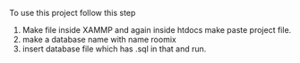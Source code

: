 To use this project follow this step
1. Make file inside XAMMP and again inside htdocs make paste project file.
2. make a database name with name roomix
3. insert database file which has .sql in that and run.
   
